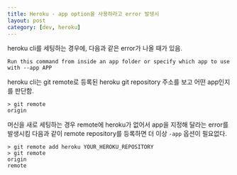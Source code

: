 ```yaml
---
title: Heroku - app option을 사용하라고 error 발생시
layout: post
category: [dev, heroku]
--- 
```


heroku cli를 세팅하는 경우에, 다음과 같은 error가 나올 때가 있음.

    Run this command from inside an app folder or specify which app to use with --app APP


heroku cli는 git remote로 등록된 heroku git repository 주소를 보고 어떤 app인지를 판단함.

    > git remote
    origin


머신을 새로 세팅하는 경우 remote에 heroku가 없어서 app을 지정해 달라는 error를 발생시킴
다음과 같이 remote repository를 등록하면 더 이상 `-app` 옵션이 필요없다.

    > git remote add heroku YOUR_HEROKU_REPOSITORY
    > git remote
    origin
    remote


